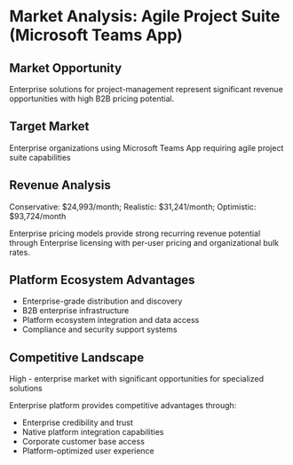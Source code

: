 # Market Analysis: Agile Project Suite (Microsoft Teams App)

## Market Opportunity
Enterprise solutions for project-management represent significant revenue opportunities with high B2B pricing potential.

## Target Market
Enterprise organizations using Microsoft Teams App requiring agile project suite capabilities

## Revenue Analysis
Conservative: $24,993/month; Realistic: $31,241/month; Optimistic: $93,724/month

Enterprise pricing models provide strong recurring revenue potential through Enterprise licensing with per-user pricing and organizational bulk rates.

## Platform Ecosystem Advantages
- Enterprise-grade distribution and discovery
- B2B enterprise infrastructure
- Platform ecosystem integration and data access
- Compliance and security support systems

## Competitive Landscape
High - enterprise market with significant opportunities for specialized solutions

Enterprise platform provides competitive advantages through:
- Enterprise credibility and trust
- Native platform integration capabilities
- Corporate customer base access
- Platform-optimized user experience
